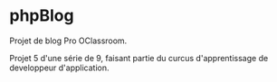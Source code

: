 # phpBlog
Projet de blog Pro OClassroom. 

Projet 5 d'une série de 9, faisant partie du curcus d'apprentissage de developpeur d'application.
